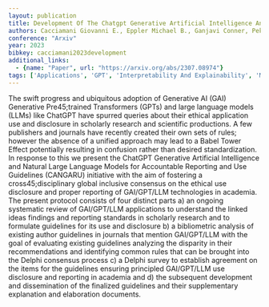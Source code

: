 ```yaml
---
layout: publication
title: Development Of The Chatgpt Generative Artificial Intelligence And Natural Large Language Models For Accountable Reporting And Use (CANGARU) Guidelines
authors: Cacciamani Giovanni E., Eppler Michael B., Ganjavi Conner, Pekan Asli, Biedermann Brett, Collins Gary S., Gill Inderbir S.
conference: "Arxiv"
year: 2023
bibkey: cacciamani2023development
additional_links:
  - {name: "Paper", url: "https://arxiv.org/abs/2307.08974"}
tags: ['Applications', 'GPT', 'Interpretability And Explainability', 'Merging', 'Model Architecture', 'Pretraining Methods', 'Reinforcement Learning', 'Survey Paper', 'Transformer']
---
```

The swift progress and ubiquitous adoption of Generative AI (GAI) Generative Pre45;trained Transformers (GPTs) and large language models (LLMs) like ChatGPT have spurred queries about their ethical application use and disclosure in scholarly research and scientific productions. A few publishers and journals have recently created their own sets of rules; however the absence of a unified approach may lead to a Babel Tower Effect potentially resulting in confusion rather than desired standardization. In response to this we present the ChatGPT Generative Artificial Intelligence and Natural Large Language Models for Accountable Reporting and Use Guidelines (CANGARU) initiative with the aim of fostering a cross45;disciplinary global inclusive consensus on the ethical use disclosure and proper reporting of GAI/GPT/LLM technologies in academia. The present protocol consists of four distinct parts a) an ongoing systematic review of GAI/GPT/LLM applications to understand the linked ideas findings and reporting standards in scholarly research and to formulate guidelines for its use and disclosure b) a bibliometric analysis of existing author guidelines in journals that mention GAI/GPT/LLM with the goal of evaluating existing guidelines analyzing the disparity in their recommendations and identifying common rules that can be brought into the Delphi consensus process c) a Delphi survey to establish agreement on the items for the guidelines ensuring principled GAI/GPT/LLM use disclosure and reporting in academia and d) the subsequent development and dissemination of the finalized guidelines and their supplementary explanation and elaboration documents.
